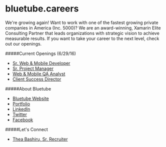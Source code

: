 # bluetube.careers

We're growing again! Want to work with one of the fastest growing private companies in America (Inc. 5000)? We are an award-winning, Xamarin Elite Consulting Partner that leads organizations with strategic vision to achieve measurable results. If you want to take your career to the next level, check out our openings.

#####Current Openings (6/29/16)
*   [Sr. Web & Mobile Developer](http://smrtr.io/8TQLOg)
*   [Sr. Project Manager](http://smrtr.io/a8yzXw)
*   [Web & Mobile QA Analyst](http://smrtr.io/UJJuOw)
*   [Client Success Director](http://smrtr.io/ohpbfA)

#####About Bluetube
*   [Bluetube Website](http://www.bluetubeinc.com/)
*   [Portfolio](http://www.bluetubeinc.com/portfolio)
*   [LinkedIn](https://www.linkedin.com/company/574993)
*   [Twitter](https://twitter.com/bluetubei)
*   [Facebook](https://www.facebook.com/bluetubeinc)

#####Let's Connect
*   [Thea Bashiru, Sr. Recruiter](https://www.linkedin.com/in/theabashiru)
